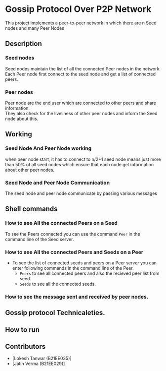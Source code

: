 # Gossip Protocol Over P2P Network
This project implements a peer-to-peer network in which there are n Seed nodes and many Peer Nodes

## Description
### Seed nodes
Seed nodes maintain the list of all the connected Peer nodes in the network.  
Each Peer node first connect to the seed node and get a list of connected peers.
### Peer nodes
Peer node are the end user which are connected to other peers and share information.  
They also check for the liveliness of other peer nodes and inform the Seed node about this.
## Working
### Seed Node And Peer Node working
when peer node start, it has to connect to n/2+1 seed node means just more than 50% of all seed nodes which ensure that each node get information about other peer nodes. 


### Seed Node and Peer Node Communication
The seed node and peer node communicate by passing various messages

## Shell commands
### How to see All the connected Peers on a Seed
To see the Peers connected you can use the command `Peer` in the command line of the Seed server.

### How to see All the connected Peers and Seeds on a Peer
- To see the list of connected seeds and peers  on a Peer server you can enter following commands in the command line of the Peer.
  - `Peers` to see all connected peers and also the recieved peer list from seed.
  - `Seeds` to see all the connected seeds.

### How to see the message sent and received by peer nodes.

## Gossip protocol Technicaleties.


## How to run


## Contributors
- [Lokesh Tanwar (B21EE035)]
- [Jatin Verma (B21EE029)]



